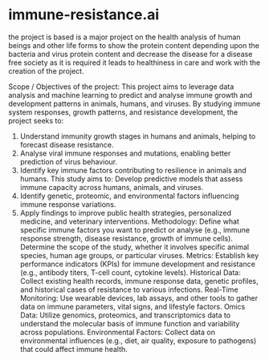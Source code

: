 # immune-resistance.ai
the project is based is a major project on the health analysis of human beings and other life forms to show the protein content depending upon the bacteria and virus protein content and decrease the disease for a disease free society as it is required it leads to healthiness in care and work with the creation of the project.


Scope / Objectives of the project:
This project aims to leverage data analysis and machine learning to predict and analyse immune growth and development patterns in animals, humans, and viruses. By studying immune system responses, growth patterns, and resistance development, the project seeks to:
1. Understand immunity growth stages in humans and animals, helping to forecast disease resistance.
2. Analyse viral immune responses and mutations, enabling better prediction of virus behaviour.
3. Identify key immune factors contributing to resilience in animals and humans.
This study aims to:
Develop predictive models that assess immune capacity across humans, animals, and viruses.
1.	Identify genetic, proteomic, and environmental factors influencing immune response variations.
2.	Apply findings to improve public health strategies, personalized medicine, and veterinary interventions.
Methodology:
Define what specific immune factors you want to predict or analyse (e.g., immune response strength, disease resistance, growth of immune cells).
Determine the scope of the study, whether it involves specific animal species, human age groups, or particular viruses.
Metrics: Establish key performance indicators (KPIs) for immune development and resistance (e.g., antibody titers, T-cell count, cytokine levels).
 Historical Data: Collect existing health records, immune response data, genetic profiles, and historical cases of resistance to various infections.
Real-Time Monitoring: Use wearable devices, lab assays, and other tools to gather data on immune parameters, vital signs, and lifestyle factors.
Omics Data: Utilize genomics, proteomics, and transcriptomics data to understand the molecular basis of immune function and variability across populations.
Environmental Factors: Collect data on environmental influences (e.g., diet, air quality, exposure to pathogens) that could affect immune health.
                               

